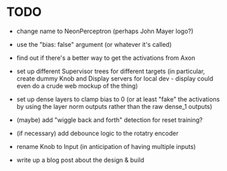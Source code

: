 # TODO

- change name to NeonPerceptron (perhaps John Mayer logo?)

- use the "bias: false" argument (or whatever it's called)

- find out if there's a better way to get the activations from Axon

- set up different Supervisor trees for different targets (in particular, create
  dummy Knob and Display servers for local dev - display could even do a crude
  web mockup of the thing)

- set up dense layers to clamp bias to 0 (or at least "fake" the activations by
  using the layer norm outputs rather than the raw dense_1 outputs)

- (maybe) add "wiggle back and forth" detection for reset training?

- (if necessary) add debounce logic to the rotatry encoder

- rename Knob to Input (in anticipation of having multiple inputs)

- write up a blog post about the design & build
